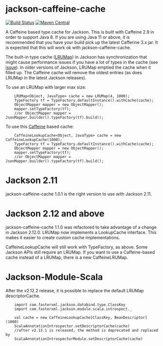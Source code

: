# jackson-caffeine-cache

[![Build Status](https://travis-ci.com/pjfanning/jackson-caffeine-cache.svg?branch=master)](https://travis-ci.com/pjfanning/jackson-caffeine-cache)
[![Maven Central](https://maven-badges.herokuapp.com/maven-central/com.github.pjfanning/jackson-caffeine-cache/badge.svg)](https://maven-badges.herokuapp.com/maven-central/com.github.pjfanning/jackson-caffeine-cache)

A Caffeine based type cache for Jackson. This is built with Caffeine 2.9 in order to support Java 8. If you are using Java 11 or above, it is recommended that you have your build pick up the latest Cafferine 3.x jar. It is expected that this will work ok with jackson-caffeine-cache.

The built-in type cache ([LRUMap](https://github.com/FasterXML/jackson-databind/blob/2.10/src/main/java/com/fasterxml/jackson/databind/util/LRUMap.java))
in Jackson has synchronization that might cause performance issues if you have a lot of types in the cache (see [issue](https://github.com/FasterXML/jackson-module-scala/issues/428)). In older versions of Jackson, LRUMap emptied the cache when it filled up. The Caffeine cache will remove the oldest entries (as does LRUMap in the latest Jackson releases).

To use an LRUMap with larger max size:

        LRUMap<Object, JavaType> cache = new LRUMap(4, 1000);
        TypeFactory tf = TypeFactory.defaultInstance().withCache(cache);
        ObjectMapper mapper = new ObjectMapper();
        mapper.setTypeFactory(tf);
        //or ObjectMapper mapper = JsonMapper.builder().typeFactory(tf).build();

To use this [Caffeine](https://github.com/ben-manes/caffeine) based cache:

        CaffeineLookupCache<Object, JavaType> cache = new CaffeineLookupCache(1000);
        TypeFactory tf = TypeFactory.defaultInstance().withCache(cache);
        ObjectMapper mapper = new ObjectMapper();
        mapper.setTypeFactory(tf);
        //or ObjectMapper mapper = JsonMapper.builder().typeFactory(tf).build();
        
# Jackson 2.11

jackson-caffeine-cache 1.0.1 is the right version to use with Jackson 2.11.
        
# Jackson 2.12 and above
 
jackson-caffeine-cache 1.1.0 was refactored to take advantage of a change in Jackson 2.12.0. LRUMap now implements a LookupCache interface. This makes it easier to create custom cache implementations.

CaffeineLookupCache will still work with TypeFactory, as above. Some Jackson APIs still require an LRUMap. If you want to use a Caffeine-based cache instead of a LRUMap, there is a new CaffeineLRUMap.

# Jackson-Module-Scala

After the v2.12.2 release, it is possible to replace the default LRUMap descriptorCache.

        import com.fasterxml.jackson.databind.type.ClassKey
        import com.fasterxml.jackson.module.scala.introspect._
        
        val cache = new CaffeineLookupCache[ClassKey, BeanDescriptor](1000)
        ScalaAnnotationIntrospector.setDescriptorCache(cache)
        //after v2.13.1 is released, the method is deprecated and replaced by 
        ScalaAnnotationIntrospectorModule.setDescriptorCache(cache)
        

